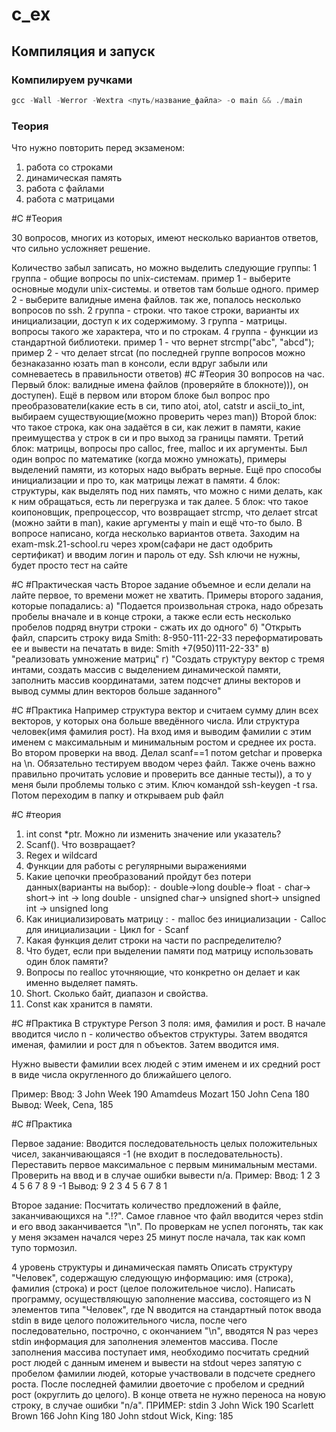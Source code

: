 # c_ex

## Компиляция и запуск
### Компилируем ручками
```c
gcc -Wall -Werror -Wextra <путь/название_файла> -o main && ./main
```

### Теория

Что нужно повторить перед экзаменом: 
1. работа со строками
2. динамическая память
3. работа с файлами
4. работа с матрицами

#C #Теория

30 вопросов, многих из которых, имеют несколько вариантов ответов, что сильно усложняет решение.

Количество забыл записать, но можно выделить следующие группы:
1 группа - общие вопросы по unix-системам. 
пример 1 - выберите основные модули unix-системы. и ответов там больше одного.
пример 2 - выберите валидные имена файлов.
так же, попалось несколько вопросов по ssh.
2 группа - строки. что такое строки, варианты их инициализации, доступ к их содержимому.
3 группа - матрицы. вопросы такого же характера, что и по строкам.
4 группа - функции из стандартной библиотеки.
пример 1 - что вернет strcmp("abc", "abcd");
пример 2 - что делает strcat
(по последней группе вопросов можно безнаказанно юзать man в консоли, если вдруг забыли или сомневаетесь в правильности ответов) 
#C #Теория
30 вопросов на час. Первый блок:
валидные имена файлов (проверяйте в блокноте))), он доступен). Ещё в первом или втором блоке был вопрос про преобразователи(какие есть в си, типо atoi, atol, catstr и ascii_to_int, выбираем существующие(можно проверить через man))
Второй блок: что такое строка, как она задаётся в си, как лежит в памяти, какие преимущества у строк в си и про выход за границы памяти.
Третий блок: матрицы, вопросы про calloc, free, malloc и их аргументы. Был один вопрос по математике (когда можно умножать), примеры выделений памяти, из которых надо выбрать верные. Ещё про способы инициализации и про то, как матрицы лежат в памяти.
4 блок: структуры, как выделять под них память, что можно с ними делать, как к ним обращаться, есть ли перегрузка и так далее.
5 блок: что такое коипоновщик, препроцессор, что возвращает strcmp, что делает strcat (можно зайти в man), какие аргументы у main и ещё что-то было. 
В вопросе написано, когда несколько вариантов ответа. Заходим на exam-msk.21-school.ru через хром(сафари не даст одобрить сертификат) и вводим логин и пароль от еду. Ssh ключи не нужны, будет просто тест на сайте


#C #Практическая часть
Второе задание объемное и если делали на лайте первое, то времени может не хватить.
Примеры второго задания, которые попадались:
а) "Подается произвольная строка, надо обрезать пробелы вначале и в конце строки, а также если есть несколько пробелов подряд внутри строки - сжать их до одного"
б) "Открыть файл, спарсить строку вида Smith: 8-950-111-22-33 переформатировать ее и вывести на печатать в виде:
Smith +7(950)111-22-33"
в) "реализовать умножение матриц"
г) "Создать структуру вектор с тремя интами, создать массив с выделением динамической памяти, заполнить массив координатами, затем подсчет длины векторов и вывод суммы длин векторов больше заданного"



#C #Практика
 Например структура вектор и считаем сумму длин всех векторов, у которых она больше введённого числа. Или структура человек(имя фамилия рост). На вход имя и выводим фамилии с этим именем с максимальным и минимальным ростом и среднее их роста. Во втором проверки на ввод. Делал scanf==1 потом getchar и проверка на \n. Обязательно тестируем вводом через файл. Также очень важно правильно прочитать условие и проверить все данные тесты)), а то у меня были проблемы только с этим. Ключ командой ssh-keygen -t rsa. Потом переходим в папку и открываем pub файл

#С #теория
 1. int const *ptr. Можно ли изменить значение или указатель? 
 2. Scanf(). Что возвращает? 
 3. Regex и wildcard
 4. Функции для работы с регулярными выражениями
 5.  Какие цепочки преобразований пройдут без потери данных(варианты на выбор):
 ⁃ double->long double-> float
 ⁃ char-> short-> int -> long double 
 ⁃ unsigned char-> unsigned short-> unsigned int -> unsigned long
 6. Как инициализировать матрицу :
 ⁃ malloc без инициализации
 ⁃ Calloc для инициализации
 ⁃ Цикл for
 ⁃ Scanf
 7. Какая функция делит строки на части по распределителю? 
 8. Что будет, если при выделении памяти под матрицу использовать один блок памяти? 
 9. Вопросы по realloc уточняющие, что конкретно он делает и как именно выделяет память. 
 10. Short. Сколько байт, диапазон и свойства. 
 11.  Const как хранится в памяти.

#C #Практика
В структуре Person 3 поля: имя, фамилия и рост. В начале вводится число n - количество объектов структуры. Затем вводятся именая, фамилии и рост для n объектов. Затем вводится имя.

Нужно вывести фамилии всех людей с этим именем и их средний рост в виде числа округленного до ближайшего целого.

Пример:
Ввод: 3
John
Week
190
Amamdeus
Mozart
150
John
Cena
180
Вывод:
Week, Cena, 185

#C #Практика

Первое задание: Вводится последовательность целых положительных чисел, заканчивающаяся -1 (не входит в последовательность). Переставить первое максимальное с первым минимальным местами. Проверить на ввод и в случае ошибки вывести n/a.
Пример:
Ввод: 1 2 3 4 5 6 7 8 9 -1
Вывод: 9 2 3 4 5 6 7 8 1

Второе задание: Посчитать количество предложений в файле, заканчивающихся на ".!?". Самое главное что файл вводится через stdin и его ввод заканчивается "\n". По проверкам не успел погонять, так как у меня экзамен начался через 25 минут после начала, так как комп тупо тормозил.

4 уровень
структуры и динамическая память
Описать структуру "Человек", содержащую следующую информацию: имя (строка), фамилия (строка) и рост (целое положительное число). Написать программу, осуществляющую заполнение массива, состоящего из N элементов типа "Человек", где N вводится на стандартный поток ввода stdin в виде целого положительного числа, после чего последовательно, построчно, с окончанием "\n", вводятся N раз через stdin информация для заполнения элементов массива. После заполнения массива поступает имя, необходимо посчитать средний рост людей с данным именем и вывести на stdout через запятую с пробелом фамилии людей, которые участвовали в подсчете среднего роста. После последней фамилии двоеточие с пробелом и средний рост (округлить до целого). В конце ответа не нужно переноса на новую строку, в случае ошибки "n/a".
ПРИМЕР:
stdin
3
John
Wick
190
Scarlett
Brown
166
John
King
180
John
stdout
Wick, King: 185
